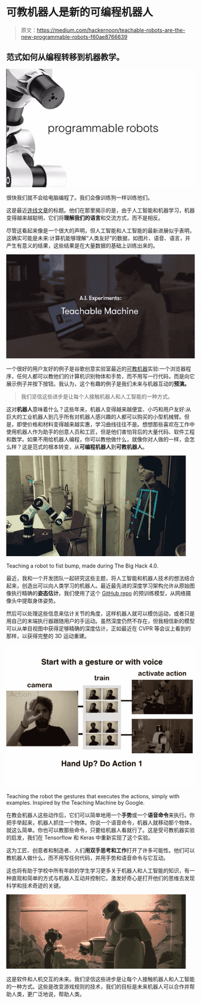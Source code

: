 # 可教机器人是新的可编程机器人

> 原文：<https://medium.com/hackernoon/teachable-robots-are-the-new-programmable-robots-f60ae8766639>

## 范式如何从编程转移到机器教学。

![](img/ac3715ecdd72e653412a0adc4f9cff0d.png)

很快我们就不会给电脑编程了。我们会像训练狗一样训练他们。

这是最近[连线文章](https://www.wired.com/2016/05/the-end-of-code/)的标题。他们在那里揭示的是，由于人工智能和机器学习，机器变得越来越聪明，它们将**理解我们的语言**和交流方式，而不是相反。

尽管这看起来像是一个很大的声明，但人工智能和人工智能的最新进展似乎表明，这确实可能是未来:计算机能够理解“人类友好”的数据，如图片、语音、语言，并产生有意义的结果，这些结果是在大量数据的基础上训练出来的。

![](img/c18a79ff16eefbe291ce1d711f968dcc.png)

一个很好的用户友好的例子是谷歌创意实验室最近的[可教机器](http://teachablemachine.withgoogle.com)实验:一个浏览器程序，任何人都可以教他们的计算机识别物体和手势，而不用写一行代码，而是向它展示例子并按下按钮。我认为，这个有趣的例子是我们未来与机器互动的**预演。**

> 我们坚信这些进步是让每个人接触机器人和人工智能的一种方式。

这对**机器人**意味着什么？这些年来，机器人变得越来越便宜、小巧和用户友好:从巨大的工业机器人到几乎所有对机器人感兴趣的人都可以购买的小型机械臂。但是，即使价格和材料变得越来越实惠，学习曲线往往不是。想想那些喜欢在工作中使用机器人作为助手的创意人员和工匠，但是他们害怕背后的大量代码、软件工程和数学。如果不用给机器人编程，你可以教他做什么，就像你对人做的一样，会怎么样？这是范式的根本转变，从**可编程机器人**到**可教机器人**。

![](img/34fc001c13fea7e02cf6c94425af23e3.png)

Teaching a robot to fist bump, made during The Big Hack 4.0.

最近，我和一个开发团队一起研究这些主题，将人工智能和机器人技术的想法结合起来，创造出可以向人类学习的机器人。最近最先进的深度学习架构允许从原始图像执行精确的**姿态估计**。我们使用了这个 [GitHub repo](https://github.com/michalfaber/keras_Realtime_Multi-Person_Pose_Estimation) 的预训练模型，从网络摄像头中提取身体姿势。

然后可以处理这些信息来估计关节的角度，这样机器人就可以模仿运动，或者只是用自己的末端执行器跟随用户的手运动。虽然深度仍然不存在，但我相信新的模型可以从单目视图中获得足够精确的深度估计，正如最近在 CVPR 等会议上看到的那样，以获得完整的 3D 运动重建。

![](img/7b1e5313c965395d93d9857ebf0462c2.png)

Teaching the robot the gestures that executes the actions, simply with examples. Inspired by the Teaching Machine by Google.

在教会机器人这些动作后，它们可以简单地用一个**手势**或一个**语音命令**来执行。你把手举起来，机器人抓住一个物体。你说一个语音命令，机器人就移动那个物体，就这么简单。你也可以教那些命令，只要给机器人看就行了。这是受可教机器实验的启发，我们在 Tensorflow 和 Keras 中重新实现了这个实验。

这为工匠、创意者和制造者、人们**用双手思考和工作**打开了许多可能性。他们可以教机器人做什么，而不用写任何代码，并用手势和语音命令与它互动。

这也将有助于学校中所有年龄的学生学习更多关于机器人和人工智能的知识，有一种直观和简单的方式与机器人互动并控制它。激发好奇心是打开他们的思维去发现科学和技术奇迹的关键。

![](img/b5a4cfba4558e3c0dd2504ee0db03ae0.png)

这是软件和人机交互的未来。我们坚信这些进步是让每个人接触机器人和人工智能的一种方式。这些是改变游戏规则的技术，我们的目标是未来机器人可以合作并帮助人类，更广泛地说，帮助人类。